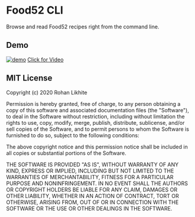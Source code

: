 # Food52 CLI

Browse and read Food52 recipes right from the command line.

## Demo
[![demo](https://i.imgur.com/D0xXqVg.png)](https://asciinema.org/a/PltjiXiwn8HKoYz7azsFGFjZV)
[Click for Video](https://asciinema.org/a/PltjiXiwn8HKoYz7azsFGFjZV)

## MIT License

Copyright (c) 2020 Rohan Likhite

Permission is hereby granted, free of charge, to any person obtaining a copy of this software and associated documentation files (the "Software"), to deal in the Software without restriction, including without limitation the rights to use, copy, modify, merge, publish, distribute, sublicense, and/or sell copies of the Software, and to permit persons to whom the Software is furnished to do so, subject to the following conditions:

The above copyright notice and this permission notice shall be included in all copies or substantial portions of the Software.

THE SOFTWARE IS PROVIDED "AS IS", WITHOUT WARRANTY OF ANY KIND, EXPRESS OR IMPLIED, INCLUDING BUT NOT LIMITED TO THE WARRANTIES OF MERCHANTABILITY, FITNESS FOR A PARTICULAR PURPOSE AND NONINFRINGEMENT. IN NO EVENT SHALL THE AUTHORS OR COPYRIGHT HOLDERS BE LIABLE FOR ANY CLAIM, DAMAGES OR OTHER LIABILITY, WHETHER IN AN ACTION OF CONTRACT, TORT OR OTHERWISE, ARISING FROM, OUT OF OR IN CONNECTION WITH THE SOFTWARE OR THE USE OR OTHER DEALINGS IN THE SOFTWARE.
